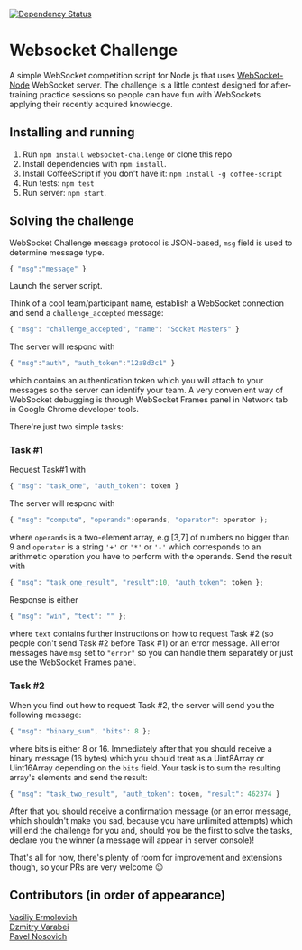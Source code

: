 [![Dependency Status](https://gemnasium.com/DaQuirm/websocket-challenge.png)](https://gemnasium.com/DaQuirm/websocket-challenge)

# Websocket Challenge

A simple WebSocket competition script for Node.js that
uses [WebSocket-Node](https://github.com/Worlize/WebSocket-Node) WebSocket server. The challenge is a little contest designed for after-training practice sessions so people can have fun with WebSockets applying their recently acquired knowledge.

## Installing and running
1. Run ```npm install websocket-challenge``` or clone this repo
2. Install dependencies with ```npm install```.
3. Install CoffeeScript if you don't have it: ```npm install -g coffee-script```
4. Run tests: ```npm test```
5. Run server: ```npm start```.

## Solving the challenge

WebSocket Challenge message protocol is JSON-based, `msg` field is used to determine message type.

````javascript
{ "msg":"message" }
````

Launch the server script.

Think of a cool team/participant name, establish a WebSocket connection and send a `challenge_accepted` message:
````javascript
{ "msg": "challenge_accepted", "name": "Socket Masters" }
````
The server will respond with
````javascript
{ "msg":"auth", "auth_token":"12a8d3c1" }
````
which contains an authentication token which you will attach to your messages so the server can identify your team. A very convenient way of WebSocket debugging is through WebSocket Frames panel in Network tab in Google Chrome developer tools.

There're just two simple tasks:

### Task #1

Request Task#1 with
````javascript
{ "msg": "task_one", "auth_token": token }
````
The server will respond with
````javascript
{ "msg": "compute", "operands":operands, "operator": operator };
````
where `operands` is a two-element array, e.g [3,7] of numbers no bigger than 9 and `operator` is a string `'+'` or `'*'` or `'-'` which corresponds to an arithmetic operation you have to perform with the operands. Send the result with
````javascript
{ "msg": "task_one_result", "result":10, "auth_token": token };
````
Response is either
````javascript
{ "msg": "win", "text": "" };
````
where `text` contains further instructions on how to request Task #2 (so people don't send Task #2 before Task #1) or an error message. All error messages have `msg` set to `"error"` so you can handle them separately or just use the WebSocket Frames panel.

### Task #2

When you find out how to request Task #2, the server will send you the following message:
````javascript
{ "msg": "binary_sum", "bits": 8 };
````
where bits is either 8 or 16. Immediately after that you should receive a binary message (16 bytes) which you should treat as a Uint8Array or Uint16Array depending on the `bits` field. Your task is to sum the resulting array's elements and send the result:

````javascript
{ "msg": "task_two_result", "auth_token": token, "result": 462374 }
````
After that you should receive a confirmation message (or an error message, which shouldn't make you sad, because you have unlimited attempts) which will end the challenge for you and, should you be the first to solve the tasks, declare you the winner (a message will appear in server console)!

That's all for now, there's plenty of room for improvement and extensions though, so your PRs are very welcome :wink:

## Contributors (in order of appearance)

[Vasiliy Ermolovich](http://github.com/nashby)  
[Dzmitry Varabei](http://github.com/dzmitry-varabei)  
[Pavel Nosovich](http://github.com/forcewake)
